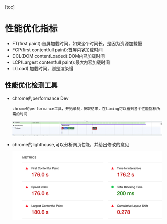[toc]

# 性能优化指标

+ FT(first paint):首屏加载时间，如果这个时间长，是因为资源加载慢
+ FCP(first contentfull paint):首屏内容加载时间
+ DCL(DOM contentLoaded):DOM内容加载时间
+ LCP(Largest contentfull paint):最大内容加载时间
+ L(Load) 加载时间，则是渲染慢

## 性能优化检测工具

+ chrome的performance Dev

  ```
  chrome的performance工具，开始录制，获取结果，在timing可以看到各个性能指标所需的时间
  ```

  ![image-20220408103444797](../img/image-20220408103444797.png)

+ chrome的lighthouse,可以分析网页性能，并给出修改的意见

  ![image-20220408104359937](../img/image-20220408104359937.png)